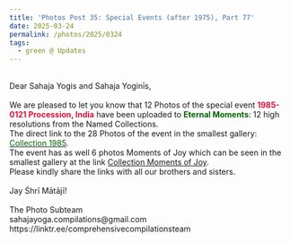 ```yaml
---
title: 'Photos Post 35: Special Events (after 1975), Part 77'
date: 2025-03-24
permalink: /photos/2025/0324
tags:
  - green @ Updates
---
```


<p>
<br>
Dear Sahaja Yogis and Sahaja Yoginīs,<br>
<br>
We are pleased to let you know that 12 Photos of the special event <font color="Crimson"><b>1985-0121 Procession, India</b></font> have been uploaded to <font color="DarkGreen"><b>Eternal Moments</b></font>: 12 high resolutions from the Named Collections.<br>
The direct link to the 28 Photos of the event in the smallest gallery: <a href="https://eternalmoments.smugmug.com/Countries/India/1985-01-20-to-31"><font color="DarkGreen">Collection 1985</font></a>.<br>
The event has as well 6 photos Moments of Joy which can be seen in the smallest gallery at the link <a href="https://eternalmoments.smugmug.com/Collections/Karan-Khurana-Collection/Moments-of-Joy"> Collection Moments of Joy</a>.<br>
Please kindly share the links with all our brothers and sisters.<br>
<br>
Jay Śhrī Mātājī!<br>
<br>
The Photo Subteam<br>
sahajayoga.compilations@gmail.com<br>
https://linktr.ee/comprehensivecompilationsteam
</p>